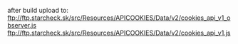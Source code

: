 after build upload to:
ftp://ftp.starcheck.sk/src/Resources/APICOOKIES/Data/v2/cookies_api_v1_observer.js
ftp://ftp.starcheck.sk/src/Resources/APICOOKIES/Data/v2/cookies_api_v1.js